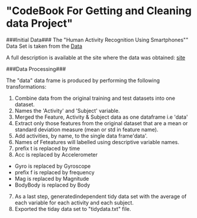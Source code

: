 # "CodeBook For Getting and Cleaning data Project" #

###Initial Data###
The "Human Activity Recognition Using Smartphones"" Data Set is taken from the [ Data](https://d396qusza40orc.cloudfront.net/getdata%2Fprojectfiles%2FUCI%20HAR%20Dataset.zip)

A full description is available at the site where the data was obtained: [site](http://archive.ics.uci.edu/ml/datasets/Human+Activity+Recognition+Using+Smartphones)

###Data Processing###

The "data" data frame is produced by performing the following transformations:

1. Combine data from the original training and test datasets into one dataset.
2. Names the 'Activity' and 'Subject' variable.
3. Merged the Feature, Activity & Subject data as one dataframe i.e 'data'
4. Extract only those features from the original dataset that are a mean or standard deviation measure (mean or std in feature name).
5. Add activities, by name, to the single data frame'data'.
6. Names of Feteatures will labelled using descriptive variable names.
 1. prefix t is replaced by time
 2. Acc is replaced by Accelerometer
- Gyro is replaced by Gyroscope
- prefix f is replaced by frequency
- Mag is replaced by Magnitude
- BodyBody is replaced by Body

7. As a last step, generatedindependent tidy data set with the average of each variable for each activity and each subject.
8. Exported the tiday data set to "tidydata.txt" file.
